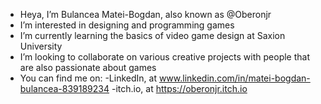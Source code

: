 - Heya, I’m Bulancea Matei-Bogdan, also known as @Oberonjr
- I’m interested in designing and programming games
- I’m currently learning the basics of video game design at Saxion University
- I’m looking to collaborate on various creative projects with people that are also passionate about games
- You can find me on:
    -LinkedIn, at www.linkedin.com/in/matei-bogdan-bulancea-839189234
    -itch.io, at https://oberonjr.itch.io

<!---
Oberonjr/Oberonjr is a ✨ special ✨ repository because its `README.md` (this file) appears on your GitHub profile.
You can click the Preview link to take a look at your changes.
--->
